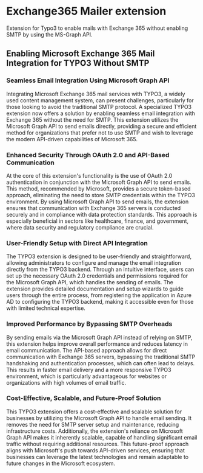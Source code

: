 # Exchange365 Mailer extension

Extension for Typo3 to enable mails with Exchange 365 without enabling SMTP by using the MS-Graph API.

## **Enabling Microsoft Exchange 365 Mail Integration for TYPO3 Without SMTP**

### **Seamless Email Integration Using Microsoft Graph API**

Integrating Microsoft Exchange 365 mail services with TYPO3, a widely used content management system, can present challenges, particularly for those looking to avoid the traditional SMTP protocol. A specialized TYPO3 extension now offers a solution by enabling seamless email integration with Exchange 365 without the need for SMTP. This extension utilizes the Microsoft Graph API to send emails directly, providing a secure and efficient method for organizations that prefer not to use SMTP and wish to leverage the modern API-driven capabilities of Microsoft 365.

### **Enhanced Security Through OAuth 2.0 and API-Based Communication**

At the core of this extension's functionality is the use of OAuth 2.0 authentication in conjunction with the Microsoft Graph API to send emails. This method, recommended by Microsoft, provides a secure token-based approach, eliminating the need to store SMTP credentials within the TYPO3 environment. By using Microsoft Graph API to send emails, the extension ensures that communication with Exchange 365 servers is conducted securely and in compliance with data protection standards. This approach is especially beneficial in sectors like healthcare, finance, and government, where data security and regulatory compliance are crucial.

### **User-Friendly Setup with Direct API Integration**

The TYPO3 extension is designed to be user-friendly and straightforward, allowing administrators to configure and manage the email integration directly from the TYPO3 backend. Through an intuitive interface, users can set up the necessary OAuth 2.0 credentials and permissions required for the Microsoft Graph API, which handles the sending of emails. The extension provides detailed documentation and setup wizards to guide users through the entire process, from registering the application in Azure AD to configuring the TYPO3 backend, making it accessible even for those with limited technical expertise.

### **Improved Performance by Bypassing SMTP Overheads**

By sending emails via the Microsoft Graph API instead of relying on SMTP, this extension helps improve overall performance and reduces latency in email communication. The API-based approach allows for direct communication with Exchange 365 servers, bypassing the traditional SMTP handshaking and authentication processes, which can often lead to delays. This results in faster email delivery and a more responsive TYPO3 environment, which is particularly advantageous for websites or organizations with high volumes of email traffic.

### **Cost-Effective, Scalable, and Future-Proof Solution**

This TYPO3 extension offers a cost-effective and scalable solution for businesses by utilizing the Microsoft Graph API to handle email sending. It removes the need for SMTP server setup and maintenance, reducing infrastructure costs. Additionally, the extension's reliance on Microsoft Graph API makes it inherently scalable, capable of handling significant email traffic without requiring additional resources. This future-proof approach aligns with Microsoft's push towards API-driven services, ensuring that businesses can leverage the latest technologies and remain adaptable to future changes in the Microsoft ecosystem.
